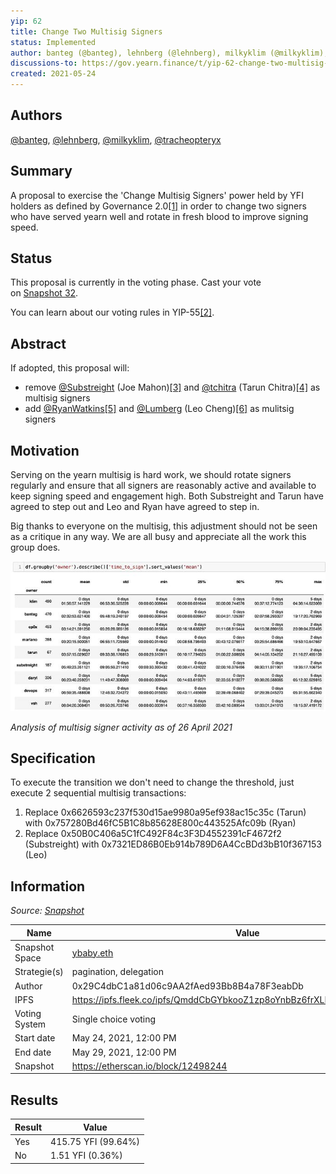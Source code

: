 ```yaml
---
yip: 62
title: Change Two Multisig Signers
status: Implemented
author: banteg (@banteg), lehnberg (@lehnberg), milkyklim (@milkyklim), tracheopteryx (@tracheopteryx)
discussions-to: https://gov.yearn.finance/t/yip-62-change-two-multisig-signers/10758
created: 2021-05-24
---
```


## Authors

[@banteg](https://gov.yearn.finance/u/banteg), [@lehnberg](https://gov.yearn.finance/u/lehnberg), [@milkyklim](https://gov.yearn.finance/u/milkyklim), [@tracheopteryx](https://gov.yearn.finance/u/tracheopteryx)

## Summary

A proposal to exercise the 'Change Multisig Signers' power held by YFI holders as defined by Governance 2.0[[1]](https://gov.yearn.finance/t/yip-62-change-two-multisig-signers/10758#References) in order to change two signers who have served yearn well and rotate in fresh blood to improve signing speed.

## Status

This proposal is currently in the voting phase. Cast your vote on [Snapshot 32](https://snapshot.org/#/ybaby.eth/proposal/QmddCbGYbkooZ1zp8oYnbBz6frXLRc9xbkapXcuZcdzmMF).

You can learn about our voting rules in YIP-55[[2]](https://gov.yearn.finance/t/yip-62-change-two-multisig-signers/10758#References).

## Abstract

If adopted, this proposal will:

- remove [@Substreight](https://gov.yearn.finance/u/substreight) (Joe Mahon)[[3]](https://gov.yearn.finance/t/yip-62-change-two-multisig-signers/10758#References) and [@tchitra](https://gov.yearn.finance/u/tchitra) (Tarun Chitra)[[4]](https://gov.yearn.finance/t/yip-62-change-two-multisig-signers/10758#References) as multisig signers
- add [@RyanWatkins](https://gov.yearn.finance/u/ryanwatkins)[[5]](https://gov.yearn.finance/t/yip-62-change-two-multisig-signers/10758#References) and [@Lumberg](https://gov.yearn.finance/u/lumberg) (Leo Cheng)[[6]](https://gov.yearn.finance/t/yip-62-change-two-multisig-signers/10758#References) as mulitsig signers

## Motivation

Serving on the yearn multisig is hard work, we should rotate signers regularly and ensure that all signers are reasonably active and available to keep signing speed and engagement high. Both Substreight and Tarun have agreed to step out and Leo and Ryan have agreed to step in.

Big thanks to everyone on the multisig, this adjustment should not be seen as a critique in any way. We are all busy and appreciate all the work this group does.

![photo_2021-05-20 17.06.53](/YIPS/assets/yip-62/figure1.png)

_Analysis of multisig signer activity as of 26 April 2021_

## Specification

To execute the transition we don't need to change the threshold, just execute 2 sequential multisig transactions:

1.  Replace 0x6626593c237f530d15ae9980a95ef938ac15c35c (Tarun) with 0x757280Bd46fC5B1C8b85628E800c443525Afc09b (Ryan)
2.  Replace 0x50B0C406a5C1fC492F84c3F3D4552391cF4672f2 (Substreight) with 0x7321ED86B0Eb914b789D6A4CcBDd3bB10f367153 (Leo)


## Information

_Source: [Snapshot](https://snapshot.org/#/ybaby.eth/proposal/QmddCbGYbkooZ1zp8oYnbBz6frXLRc9xbkapXcuZcdzmMF)_

| Name           | Value                                                                     |
| -------------  | ------------------------------------------------------------------------- |
| Snapshot Space | [ybaby.eth](https://snapshot.org/#/ybaby.eth)                             |
| Strategie(s)   | pagination, delegation                                                    |
| Author         | 0x29C4dbC1a81d06c9AA2fAed93Bb8B4a78F3eabDb                                |
| IPFS           | https://ipfs.fleek.co/ipfs/QmddCbGYbkooZ1zp8oYnbBz6frXLRc9xbkapXcuZcdzmMF |
| Voting System  | Single choice voting                                                      |
| Start date     | May 24, 2021, 12:00 PM                                                    |
| End date       | May 29, 2021, 12:00 PM                                                    |
| Snapshot       | https://etherscan.io/block/12498244                                       |

## Results

| Result | Value               |
| ------ | ------------------- |
| Yes    | 415.75 YFI (99.64%) |
| No     | 1.51 YFI (0.36%)    |
